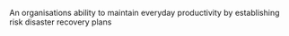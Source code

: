 An organisations ability to maintain everyday productivity by establishing risk disaster recovery plans